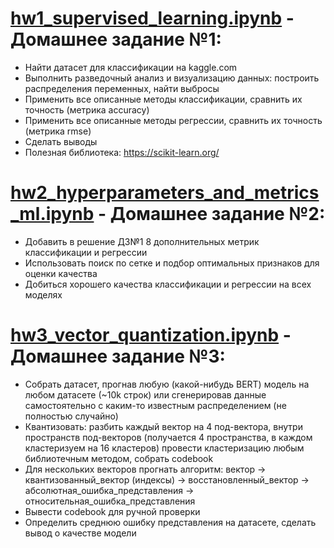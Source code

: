 # [hw1_supervised_learning.ipynb](https://github.com/igor531205/applied_machine_learning_tasks/blob/main/hw1_supervised_learning.ipynb) - Домашнее задание №1:
* Найти датасет для классификации на kaggle.com
* Выполнить разведочный анализ и визуализацию данных: построить распределения переменных, найти выбросы
* Применить все описанные методы классификации, сравнить их точность (метрика accuracy)
* Применить все описанные методы регрессии, сравнить их точность (метрика rmse)
* Сделать выводы
* Полезная библиотека: https://scikit-learn.org/

# [hw2_hyperparameters_and_metrics_ml.ipynb](https://github.com/igor531205/applied_machine_learning_tasks/blob/main/hw2_hyperparameters_and_metrics_ml.ipynb) - Домашнее задание №2:
* Добавить в решение ДЗ№1 8 дополнительных метрик классификации и регрессии
* Использовать поиск по сетке и подбор оптимальных признаков для оценки качества
* Добиться хорошего качества классификации и регрессии на всех моделях

# [hw3_vector_quantization.ipynb](https://colab.research.google.com/drive/1WoKoxTEbl9LUhxtGuNi6iyi60yJd8wt0?usp=sharing) - Домашнее задание №3:
* Собрать датасет, прогнав любую (какой-нибудь BERT) модель на любом датасете (~10k строк) или сгенерировав данные самостоятельно с каким-то известным распределением (не полностью случайно)
* Квантизовать: разбить каждый вектор на 4 под-вектора, внутри пространств под-векторов (получается 4 пространства, в каждом кластеризуем на 16 кластеров) провести кластеризацию любым библиотечным методом, собрать codebook
* Для нескольких векторов прогнать алгоритм: вектор -> квантизованный_вектор (индексы) -> восстановленный_вектор -> абсолютная_ошибка_представления -> относительная_ошибка_представления
* Вывести codebook для ручной проверки
* Определить среднюю ошибку представления на датасете, сделать вывод о качестве модели
